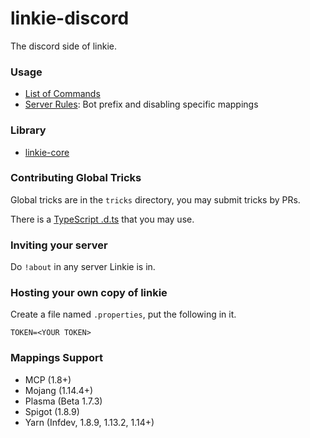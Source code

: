 # linkie-discord
The discord side of linkie.

### Usage
- [List of Commands](https://github.com/shedaniel/linkie-discord/wiki/Commands)
- [Server Rules](https://github.com/shedaniel/linkie-discord/wiki/Server-Rules): Bot prefix and disabling specific mappings

### Library
- [linkie-core](https://github.com/shedaniel/linkie-core)

### Contributing Global Tricks
Global tricks are in the `tricks` directory, you may submit tricks by PRs.

There is a [TypeScript .d.ts](https://github.com/linkie/linkie-discord/blob/master/linkie.d.ts) that you may use.

### Inviting your server
Do `!about` in any server Linkie is in.

### Hosting your own copy of linkie
Create a file named `.properties`, put the following in it.
```properties
TOKEN=<YOUR TOKEN>
```

### Mappings Support
- MCP (1.8+)
- Mojang (1.14.4+)
- Plasma (Beta 1.7.3)
- Spigot (1.8.9)
- Yarn (Infdev, 1.8.9, 1.13.2, 1.14+)